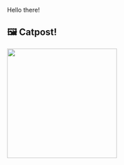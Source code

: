 Hello there!



## 🖼️ Catpost!

<sub>
    <img src="https://cdn2.thecatapi.com/images/ce7.jpg" height="256">
</sub>

